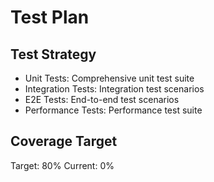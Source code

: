 # Test Plan

## Test Strategy
- Unit Tests: Comprehensive unit test suite
- Integration Tests: Integration test scenarios
- E2E Tests: End-to-end test scenarios
- Performance Tests: Performance test suite

## Coverage Target
Target: 80%
Current: 0%
